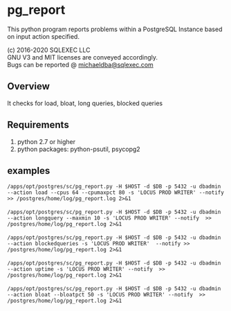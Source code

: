 # pg_report
This python program reports problems within a PostgreSQL Instance based on input action specified.

(c) 2016-2020 SQLEXEC LLC
<br/>
GNU V3 and MIT licenses are conveyed accordingly.
<br/>
Bugs can be reported @ michaeldba@sqlexec.com

## Overview
It checks for load, bloat, long queries, blocked queries

## Requirements
1. python 2.7 or higher
2. python packages: python-psutil, psycopg2

## examples
`/apps/opt/postgres/sc/pg_report.py -H $HOST -d $DB -p 5432 -u dbadmin --action load --cpus 64 --cpumaxpct 80 -s 'LOCUS PROD WRITER' --notify  >> /postgres/home/log/pg_report.log 2>&1`
<br/><br/>
`/apps/opt/postgres/sc/pg_report.py -H $HOST -d $DB -p 5432 -u dbadmin --action longquery --maxmin 10 -s 'LOCUS PROD WRITER' --notify  >> /postgres/home/log/pg_report.log 2>&1`
<br/><br/>
`/apps/opt/postgres/sc/pg_report.py -H $HOST -d $DB -p 5432 -u dbadmin --action blockedqueries -s 'LOCUS PROD WRITER'  --notify >> /postgres/home/log/pg_report.log 2>&1`
<br/><br/>
`/apps/opt/postgres/sc/pg_report.py -H $HOST -d $DB -p 5432 -u dbadmin --action uptime -s 'LOCUS PROD WRITER' --notify  >> /postgres/home/log/pg_report.log 2>&1`
<br/><br/>
`/apps/opt/postgres/sc/pg_report.py -H $HOST -d $DB -p 5432 -u dbadmin --action bloat --bloatpct 50 -s 'LOCUS PROD WRITER' --notify  >> /postgres/home/log/pg_report.log 2>&1`
<br/><br/>

